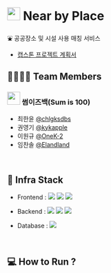 # <img src="https://user-images.githubusercontent.com/96401350/195609735-f7627dbb-c832-4d1e-ac2b-705b62a81711.png" width="30" height="30"/> Near by Place

⛲ 공공장소 및 시설 사용 매칭 서비스

- [캡스톤 프로젝트 계획서]()

## 👨‍👨‍👦‍👦 Team Members

### <img src="https://user-images.githubusercontent.com/96401350/195609949-bc20c601-5ccb-4f39-bdf7-58662cd29152.png" width="30" height="30"/> 썸이즈백(Sum is 100)

- 최한윤 [@chlgksdbs](https://github.com/chlgksdbs)
- 권영기 [@kykapple](https://github.com/kykapple)
- 이원규 [@OneK-2](https://github.com/OneK-2)
- 임찬솔 [@Elandland](https://github.com/Elandland)

<br>

## 🔧 Infra Stack

- Frontend : <img src="https://img.shields.io/badge/JavaScript-F7DF1E?style=flat-square&logo=JavaScript&logoColor=white"/> <img src="https://img.shields.io/badge/React-61DAFB?style=flat-square&logo=React&logoColor=white"/> <img src="https://img.shields.io/badge/Recoil-000000?style=flat-square&logo=Recoil&logoColor=white"/>

- Backend : <img src="https://img.shields.io/badge/Java-007396?style=flat-square&logo=java&logoColor=white"/> <img src="https://img.shields.io/badge/Spring-6DB33F?style=flat-square&logo=Spring&logoColor=white"/> <img src="https://img.shields.io/badge/Spring Data JPA-6DB33F?style=flat-square&logo=springboot&logoColor=white"/>

- Database : <img src="https://img.shields.io/badge/MySQL-4479A1?style=flat-square&logo=MySQL&logoColor=white"/>

<br>

## 💻 How to Run ?



